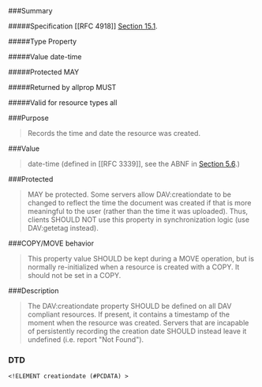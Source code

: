 <!-- --- title: DAV::creationdate -->

<div id="summary-box" markdown="1">
###Summary

#####Specification
[[RFC 4918]]
[Section 15.1](http://tools.ietf.org/html/rfc4918#section-15.1).

#####Type
Property

#####Value
date-time

#####Protected
MAY

#####Returned by allprop
MUST

#####Valid for resource types
all
</div>

###Purpose
> Records the time and date the resource was created.

###Value
> date-time (defined in [[RFC 3339]], see the ABNF in [Section 5.6](http://tools.ietf.org/html/rfc3339#section-5.6).)

###Protected
> MAY be protected.  Some servers allow DAV:creationdate to be changed to reflect the time the document was created if that is more meaningful to the user (rather than the time it was uploaded). Thus, clients SHOULD NOT use this property in synchronization logic (use DAV:getetag instead).

###COPY/MOVE behavior
> This property value SHOULD be kept during a MOVE operation, but is normally re-initialized when a resource is created with a COPY. It should not be set in a COPY.

###Description
> The DAV:creationdate property SHOULD be defined on all DAV compliant resources.  If present, it contains a timestamp of the moment when the resource was created. Servers that are incapable of persistently recording the creation date SHOULD instead leave it undefined (i.e. report "Not Found").


### DTD
> 
```
<!ELEMENT creationdate (#PCDATA) >
```

